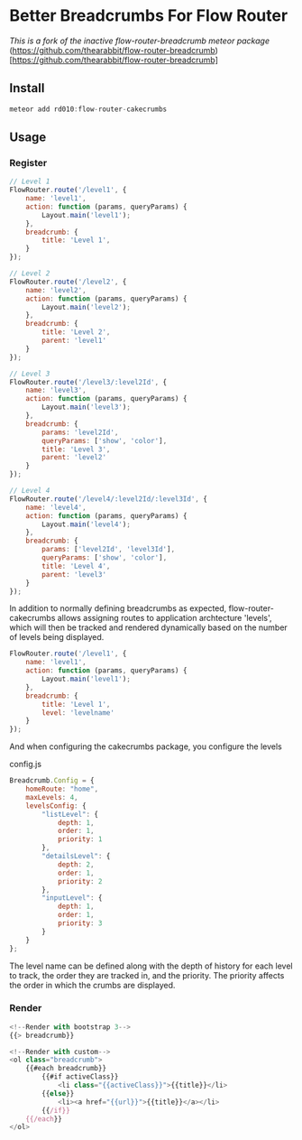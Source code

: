 # Better Breadcrumbs For Flow Router

*This is a fork of the inactive flow-router-breadcrumb meteor package*
(https://github.com/thearabbit/flow-router-breadcrumb)[https://github.com/thearabbit/flow-router-breadcrumb]

## Install
```js
meteor add rd010:flow-router-cakecrumbs
```

## Usage
### Register

```js
// Level 1
FlowRouter.route('/level1', {
    name: 'level1',
    action: function (params, queryParams) {
        Layout.main('level1');
    },
    breadcrumb: {
        title: 'Level 1',
    }
});

// Level 2
FlowRouter.route('/level2', {
    name: 'level2',
    action: function (params, queryParams) {
        Layout.main('level2');
    },
    breadcrumb: {
        title: 'Level 2',
        parent: 'level1'
    }
});

// Level 3
FlowRouter.route('/level3/:level2Id', {
    name: 'level3',
    action: function (params, queryParams) {
        Layout.main('level3');
    },
    breadcrumb: {
        params: 'level2Id',
        queryParams: ['show', 'color'],
        title: 'Level 3',
        parent: 'level2'
    }
});

// Level 4
FlowRouter.route('/level4/:level2Id/:level3Id', {
    name: 'level4',
    action: function (params, queryParams) {
        Layout.main('level4');
    },
    breadcrumb: {
        params: ['level2Id', 'level3Id'],
        queryParams: ['show', 'color'],
        title: 'Level 4',
        parent: 'level3'
    }
});
```

In addition to normally defining breadcrumbs as expected, flow-router-cakecrumbs allows assigning routes to application archtecture 'levels', which will then be tracked and rendered dynamically based on the number of levels being displayed.

```js
FlowRouter.route('/level1', {
    name: 'level1',
    action: function (params, queryParams) {
        Layout.main('level1');
    },
    breadcrumb: {
        title: 'Level 1',
        level: 'levelname'
    }
});
```

And when configuring the cakecrumbs package, you configure the levels

config.js
```js
Breadcrumb.Config = {
    homeRoute: "home",
    maxLevels: 4,
    levelsConfig: {
        "listLevel": {
            depth: 1,
            order: 1,
            priority: 1
        },
        "detailsLevel": {
            depth: 2,
            order: 1,
            priority: 2
        },
        "inputLevel": {
            depth: 1,
            order: 1,
            priority: 3
        }
    }
};
```

The level name can be defined along with the depth of history for each level to track, the order they are tracked in, and the priority. The priority affects the order in which the crumbs are displayed.


### Render

```js
<!--Render with bootstrap 3-->
{{> breadcrumb}}

<!--Render with custom-->
<ol class="breadcrumb">
    {{#each breadcrumb}}
        {{#if activeClass}}
            <li class="{{activeClass}}">{{title}}</li>
        {{else}}
            <li><a href="{{url}}">{{title}}</a></li>
        {{/if}}
    {{/each}}
</ol>
```